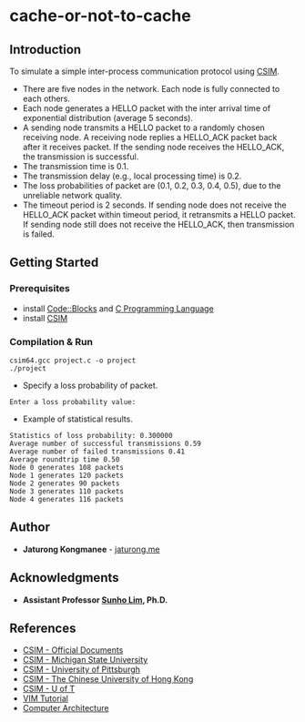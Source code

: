 # cache-or-not-to-cache
## Introduction
To simulate a simple inter-process communication protocol using [CSIM](http://www.mesquite.com/).
 * There are five nodes in the network. Each node is fully connected to each others.
 * Each node generates a HELLO packet with the inter arrival time of exponential distribution (average 5 seconds).
 * A sending node transmits a HELLO packet to a randomly chosen receiving node. A receiving node replies a HELLO_ACK packet back after it receives packet. 
 If the sending node receives the HELLO_ACK, the transmission is successful.
 * The transmission time is 0.1.
 * The transmission delay (e.g., local processing time) is 0.2.
 * The loss probabilities of packet are (0.1, 0.2, 0.3, 0.4, 0.5), due to the unreliable network quality.
 * The timeout period is 2 seconds. If sending node does not receive the HELLO_ACK packet within timeout period, it retransmits a HELLO packet. 
 If sending node still does not receive the HELLO_ACK, then transmission is failed.
 
 ## Getting Started
 ### Prerequisites
  * install [Code::Blocks](http://www.codeblocks.org/) and [C Programming Language](https://www.geeksforgeeks.org/c-language-set-1-introduction/)
  * install [CSIM](http://www.mesquite.com/)
 ### Compilation & Run
 ```
 csim64.gcc project.c -o project
 ./project
 ```
 * Specify a loss probability of packet.
 ```
 Enter a loss probability value:
 ```
 * Example of statistical results.
 ```
 Statistics of loss probability: 0.300000
 Average number of successful transmissions 0.59
 Average number of failed transmissions 0.41
 Average roundtrip time 0.50
 Node 0 generates 108 packets
 Node 1 generates 120 packets
 Node 2 generates 90 packets
 Node 3 generates 110 packets
 Node 4 generates 116 packets
```

 ## Author
  * **Jaturong Kongmanee** - [jaturong.me](http://jaturong.me/)
  
 ## Acknowledgments
  * **Assistant Professor [Sunho Lim](http://www.myweb.ttu.edu/slim/), Ph.D.**


## References
- [CSIM - Official Documents](http://www.mesquite.com/documentation)
- [CSIM - Michigan State University](http://www.cse.msu.edu/~cse808/CSIM_Notes03/cse808/)
- [CSIM - University of Pittsburgh](http://www.pitt.edu/~dtipper/2120/CSIM_tutorial.pdf)
- [CSIM - The Chinese University of Hong Kong](http://www.cse.cuhk.edu.hk/~cslui/CSIM19/index.html)
- [CSIM - U of T](http://www.cs.toronto.edu/~iq/csc354s/)
- [VIM Tutorial](http://www.cse.msu.edu/~cse420/Tutorials/VIM/vim.tutorial)
- [Computer Architecture](https://www.cse.msu.edu/~cse420/)
